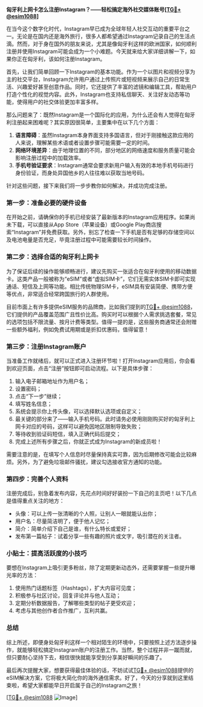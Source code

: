 **匈牙利上网卡怎么注册Instagram？——轻松搞定海外社交媒体账号[[TG💪+ @esim1088](https://t.me/s/esim1088)]**

在当今这个数字化时代，Instagram早已成为全球年轻人社交互动的重要平台之一。无论是在国内还是海外旅行，很多人都希望通过Instagram记录自己的生活点滴。然而，对于身在国外的朋友来说，尤其是像匈牙利这样的欧洲国家，如何顺利注册并使用Instagram可能会成为一个小难题。今天就来给大家详细讲解一下，如果你正在匈牙利，该如何注册Instagram。

首先，让我们简单回顾一下Instagram的基本功能。作为一个以图片和视频分享为主的社交平台，Instagram允许用户通过上传照片或短视频来展示自己的日常生活、兴趣爱好甚至创意作品。同时，它还提供了丰富的滤镜和编辑工具，帮助用户打造个性化的视觉内容。此外，Instagram也支持私信聊天、关注好友动态等功能，使得用户的社交体验更加丰富多样。

那么问题来了：既然Instagram是一个国际化的应用，为什么还会有人觉得在匈牙利注册起来困难呢？其实原因很简单，主要集中在以下几个方面：

1. **语言障碍**：虽然Instagram本身界面支持多国语言，但对于刚接触这款应用的人来说，理解某些术语或者设置步骤可能需要一定的时间。
2. **网络环境差异**：由于地理位置的不同，部分地区的网络速度和服务质量可能会影响注册过程中的加载效率。
3. **手机号验证要求**：Instagram通常会要求新用户输入有效的本地手机号码进行身份验证，而身处异国他乡的人往往难以获取当地号码。

针对这些问题，接下来我们将一步步教你如何解决，并成功完成注册。

### 第一步：准备必要的硬件设备

在开始之前，请确保你的手机已经安装了最新版本的Instagram应用程序。如果尚未下载，可以直接从App Store（苹果设备）或Google Play商店搜索“Instagram”并免费获取。另外，别忘了检查一下手机是否有足够的存储空间以及电池电量是否充足，毕竟注册过程中可能需要较长时间操作。

### 第二步：选择合适的匈牙利上网卡

为了保证后续的操作能够顺畅进行，建议先购买一张适合在匈牙利使用的移动数据卡。这类产品一般被称为“eSIM”或者“虚拟SIM卡”，它们无需实体SIM卡即可实现通话、短信及上网等功能。相比传统物理SIM卡，eSIM具有安装简便、携带方便等优点，非常适合经常跨国旅行的人群使用。

目前市面上有许多提供eSIM服务的品牌商，比如我们提到的[TG💪+ @esim1088](https://t.me/s/esim1088)，它们提供的产品覆盖范围广且性价比高。购买时可以根据个人需求挑选套餐，常见的选项包括不限流量、按月计费等类型。值得一提的是，这些服务商通常还会附赠一些额外福利，例如免费试用期或是折扣优惠码，值得留意！

### 第三步：注册Instagram账户

当准备工作就绪后，就可以正式进入注册环节啦！打开Instagram应用后，你会看到欢迎页面，点击“注册”按钮即可启动流程。以下是具体步骤：

1. 输入电子邮箱地址作为用户名；
2. 设置密码；
3. 点击“下一步”继续；
4. 填写姓名信息；
5. 系统会提示你上传头像，可以选择默认选项或自定义；
6. 最关键的部分来了——输入手机号码。此时请务必使用刚刚购买好的匈牙利上网卡对应的号码，这样可以避免因地区限制导致失败；
7. 等待收到验证码短信，填入正确代码后提交；
8. 完成上述所有步骤之后，你就正式成为Instagram的新成员啦！

需要注意的是，在填写个人信息时尽量保持真实可靠，因为后期修改可能会比较麻烦。另外，为了避免垃圾邮件骚扰，建议勾选接收官方通知的功能。

### 第四步：完善个人资料

注册完成后，别急着发布内容，先花点时间好好装扮一下自己的主页吧！以下几点是值得重点关注的地方：

- 头像：可以上传一张清晰的个人照，让别人一眼就能认出你；
- 用户名：尽量简洁明了，便于他人记忆；
- 简介：简单介绍下自己是谁，有什么特长或爱好；
- 发布第一篇帖子：试着分享一些有趣的照片或文字，吸引潜在的关注者。

### 小贴士：提高活跃度的小技巧

要想在Instagram上吸引更多粉丝，除了定期更新动态外，还需要掌握一些提升曝光率的方法：

1. 使用热门话题标签（Hashtags），扩大内容可见度；
2. 积极参与社区讨论，回复评论并与他人互动；
3. 定期分析数据报告，了解哪些类型的帖子更受欢迎；
4. 考虑与其他创作者合作推广，互利共赢。

### 总结

综上所述，即便身处匈牙利这样一个相对陌生的环境中，只要按照上述方法逐步操作，就能够轻松搞定Instagram账户的注册工作。当然，整个过程并非一蹴而就，但只要耐心坚持下去，相信很快就能享受到分享美好瞬间的乐趣了。

最后再次提醒大家，想要获得最佳体验的话，不妨试试[TG💪+ @esim1088](https://t.me/s/esim1088)提供的eSIM解决方案，它将极大简化你的海外通信需求。好了，今天的分享就到这里结束啦，希望大家都能早日开启属于自己的Instagram之旅！

[[TG💪+ @esim1088](https://t.me/s/esim1088) ![Image](https://i.postimg.cc/4NQfJmqS/Snipaste-2025-05-13-00-14-12.png)]